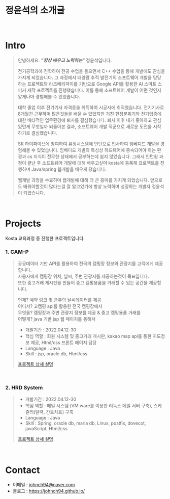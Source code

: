 # 정윤석의 소개글

<br />

# Intro

> 안녕하세요. ***"항상 배우고 노력하는"*** 정윤석입니다.
> 
> 전기공학과에 진학하여 전공 수업을 들으면서 C++ 수업을 통해 개발에도 관심을 가지게 되었습니다. 그 과정에서 태양광 추적 발전기의 소프트웨어 개발을 담당하는 프로젝트와 라즈베리파이를 기반으로 Google API를 활용한 AI 스마트 스피커 제작 프로젝트를 진행했습니다. 이를 통해 소프트웨어 개발이 어떤 것인지 얕게나마 경험해볼 수 있었습니다.
> 
> 대학 졸업 이후 전기기사 자격증을 취득하여 시공사에 취직했습니다. 전기기사로 8개월간 근무하며 많은것들을 배울 수 있었지만 거친 현장분위기와 전기업종에 대한 배타적인 업무환경에 퇴사를 결심했습니다. 퇴사 이후 내가 좋아하고 관심있던게 무엇일까 되돌아본 결과, 소프트웨어 개발 직군으로 새로운 도전을 시작하기로 결심했습니다.
> 
> SK 하이파이브에 참여하여 유정시스템에 인턴으로 입사하여 임베디드 개발을 경험해볼 수 있었습니다. 임베디드 개발의 특성상 하드웨어에 종속되어야 하는 환경과 cs 지식이 전무한 상태에서 공부하는데 쉽지 않았습니다. 그래서 인턴쉽 과정이 끝난 후 소프트웨어 개발에 대해 배우고싶어 kosta에 등록해 프로젝트를 진행하며 Java/spring 웹개발을 배우게 됐습니다.
> 
> 웹개발 과정을 수료하며 웹개발에 대해 더 큰 흥미를 가지게 되었습니다. 앞으로도 배워야할것이 많다는걸 잘 알고있기에 항상 노력하며 성장하는 개발자 정윤석이 되겠습니다.

<br />


# Projects


Kosta 교육과정 중 진행한 프로젝트입니다.
<br />


### 1. CAM-P

> 공공데이터 기반 API를 활용하여 전국의 캠핑장 정보와 관광지를 고객에게 제공합니다.   
> 사용자에게 캠핑장 위치, 날씨, 주변 관광지를 제공하는것이 목표입니다.   
> 또한 중고거래 게시판을 만들어 중고 캠핑용품을 거래할 수 있는 공간을 제공합니다.   
>   
> 언제? 예약 링크 및 금주의 날씨데이터를 제공   
> 어디서? 고캠핑 api를 활용한 전국 캠핑장에서   
> 무엇을? 캠핑장과 주변 관광지 정보를 제공 & 중고 캠핑용품 거래를   
> 어떻게? java 기반 jsp 웹 페이지를 통해서   
> 
>
> - 개발기간 : 2022.04.12-30   
> - 핵심 역할 : 회원 시스템 및 중고거래 게시판, kakao map api를 통한 지도정보 제공, Html/css 프론트 페이지 담당   
> - Language : Java   
> - Skill : jsp, oracle db, Html/css   
>
> [프로젝트 상세 설명](https://github.com/johnch94/Kosta_camping)   


<br />


### 2. HRD System

> 
>
> - 개발기간 : 2022.04.12-30
> - 핵심 역할 : 메일 시스템 (VM ware를 이용한 리눅스 메일 서버 구축), 스케쥴러(달력, 간트차트) 구축
> - Language : Java
> - Skill : Spring, oracle db, maria db, Linux, postfix, dovecot, javaScript, Html/css
>
> [프로젝트 상세 설명](https://github.com/johnch94/Kosta_Final_HRD-System/tree/develop)

<br />



#  Contact

- 이메일 : johnch94@naver.com
- 블로그 : <a href="https://johnch94.github.io/">https://johnch94.github.io/</a>
